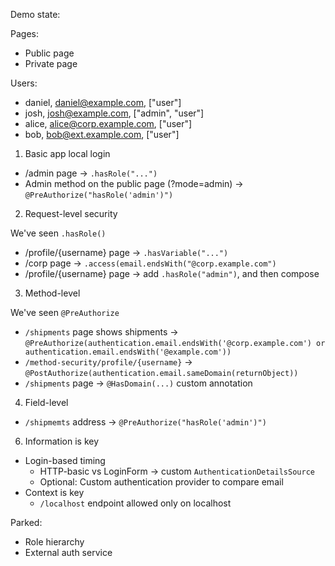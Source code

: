 Demo state:

Pages:

- Public page
- Private page

Users:

- daniel, daniel@example.com, ["user"]
- josh, josh@example.com, ["admin", "user"]
- alice, alice@corp.example.com, ["user"]
- bob, bob@ext.example.com, ["user"]

1. Basic app local login

- /admin page -> `.hasRole("...")`
- Admin method on the public page (?mode=admin) -> `@PreAuthorize("hasRole('admin')")`

2. Request-level security

We've seen `.hasRole()`

- /profile/{username} page -> `.hasVariable("...")`
- /corp page -> `.access(email.endsWith("@corp.example.com")`
- /profile/{username} page -> add `.hasRole("admin")`, and then compose

3. Method-level

We've seen `@PreAuthorize`

- `/shipments` page shows shipments ->
  `@PreAuthorize(authentication.email.endsWith('@corp.example.com') or authentication.email.endsWith('@example.com')) `
- `/method-security/profile/{username}` -> `@PostAuthorize(authentication.email.sameDomain(returnObject))`
- `/shipments` page -> `@HasDomain(...)` custom annotation

4. Field-level

- `/shipmemts` address -> `@PreAuthorize("hasRole('admin')")`

6. Information is key

- Login-based timing
    - HTTP-basic vs LoginForm -> custom `AuthenticationDetailsSource`
    - Optional: Custom authentication provider to compare email
- Context is key
    - `/localhost` endpoint allowed only on localhost

Parked:

- Role hierarchy
- External auth service
